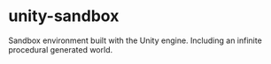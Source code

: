 # unity-sandbox
Sandbox environment built with the Unity engine. Including an infinite procedural generated world.  
